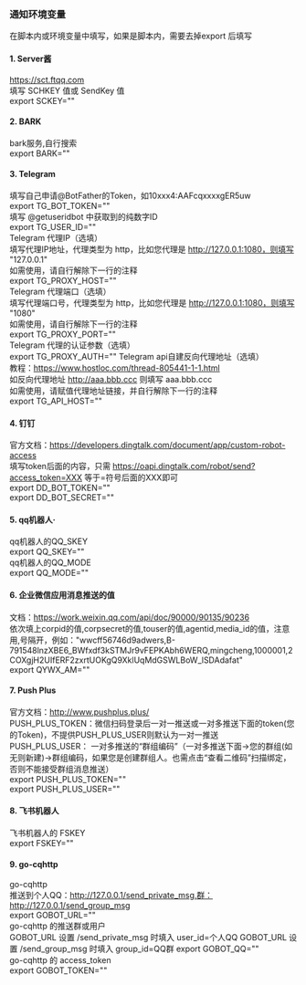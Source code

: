 ### 通知环境变量
在脚本内或环境变量中填写，如果是脚本内，需要去掉export 后填写                         
#### 1. Server酱
https://sct.ftqq.com    
填写 SCHKEY 值或 SendKey 值     
export SCKEY=""    

#### 2. BARK
bark服务,自行搜索                                 
export BARK=""                    

#### 3. Telegram            
填写自己申请@BotFather的Token，如10xxx4:AAFcqxxxxgER5uw         
export TG_BOT_TOKEN=""          
填写 @getuseridbot 中获取到的纯数字ID           
export TG_USER_ID=""        
Telegram 代理IP（选填）     
填写代理IP地址，代理类型为 http，比如您代理是 http://127.0.0.1:1080，则填写 "127.0.0.1"     
如需使用，请自行解除下一行的注释        
export TG_PROXY_HOST=""     
Telegram 代理端口（选填）       
填写代理端口号，代理类型为 http，比如您代理是 http://127.0.0.1:1080，则填写 "1080"      
如需使用，请自行解除下一行的注释        
export TG_PROXY_PORT=""     
Telegram 代理的认证参数（选填）     
export TG_PROXY_AUTH=""
Telegram api自建反向代理地址（选填）        
教程：https://www.hostloc.com/thread-805441-1-1.html        
如反向代理地址 http://aaa.bbb.ccc 则填写 aaa.bbb.ccc        
如需使用，请赋值代理地址链接，并自行解除下一行的注释        
export TG_API_HOST=""       

#### 4. 钉钉 
官方文档：https://developers.dingtalk.com/document/app/custom-robot-access      
填写token后面的内容，只需 https://oapi.dingtalk.com/robot/send?access_token=XXX 等于=符号后面的XXX即可      
export DD_BOT_TOKEN=""      
export DD_BOT_SECRET=""     

#### 5. qq机器人·   
qq机器人的QQ_SKEY                    
export QQ_SKEY=""                
qq机器人的QQ_MODE                    
export QQ_MODE=""                                  

#### 6. 企业微信应用消息推送的值
文档：https://work.weixin.qq.com/api/doc/90000/90135/90236         
依次填上corpid的值,corpsecret的值,touser的值,agentid,media_id的值，注意用,号隔开，例如："wwcff56746d9adwers,B-791548lnzXBE6_BWfxdf3kSTMJr9vFEPKAbh6WERQ,mingcheng,1000001,2COXgjH2UIfERF2zxrtUOKgQ9XklUqMdGSWLBoW_lSDAdafat"                       
export QYWX_AM=""              

#### 7. Push Plus
官方文档：http://www.pushplus.plus/                                    
PUSH_PLUS_TOKEN：微信扫码登录后一对一推送或一对多推送下面的token(您的Token)，不提供PUSH_PLUS_USER则默认为一对一推送                                           
PUSH_PLUS_USER： 一对多推送的“群组编码”（一对多推送下面->您的群组(如无则新建)->群组编码，如果您是创建群组人。也需点击“查看二维码”扫描绑定，否则不能接受群组消息推送）                          
export PUSH_PLUS_TOKEN=""                                               
export PUSH_PLUS_USER=""                               
                              
#### 8. 飞书机器人
飞书机器人的 FSKEY           
export FSKEY=""                          
#### 9. go-cqhttp
go-cqhttp               
推送到个人QQ：http://127.0.0.1/send_private_msg,群：http://127.0.0.1/send_group_msg                                            
export GOBOT_URL=""                 
go-cqhttp 的推送群或用户                              
GOBOT_URL 设置 /send_private_msg 时填入 user_id=个人QQ
GOBOT_URL 设置 /send_group_msg   时填入 group_id=QQ群
export GOBOT_QQ=""              
go-cqhttp 的 access_token                       
export GOBOT_TOKEN=""                              


